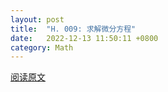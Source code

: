 ```yaml
---
layout: post
title:  "H. 009: 求解微分方程"
date:   2022-12-13 11:50:11 +0800
category: Math
---
```

[阅读原文](http://cdn.constantine3.cn/H.%20009.pdf)
